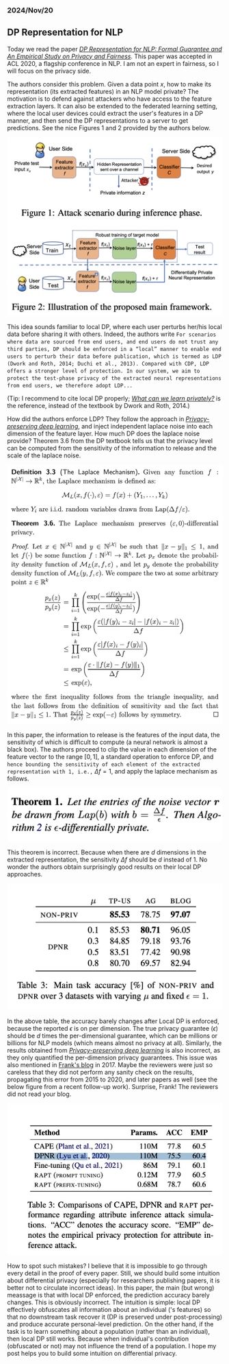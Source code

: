 ### 2024/Nov/20
## DP Representation for NLP

Today we read the paper [*DP Representation for NLP: Formal Guarantee and An Empirical Study on Privacy and Fairness*](https://aclanthology.org/2020.findings-emnlp.213.pdf). This paper was accepted in ACL 2020, a flagship conference in NLP. I am not an expert in fairness, so I will focus on the privacy side.

The authors consider this problem. Given a data point $x$, how to make its representation (its extracted features) in an NLP model private? The motivation is to defend against attackers who have access to the feature extraction layers. It can also be extended to the federated learning setting, where the local user devices could extract the user's features in a DP manner, and then send the DP representations to a server to get predictions. See the nice Figures 1 and 2 provided by the authors below.

![Figure 1: attack scenarios](fig_2.png)

This idea sounds familiar to local DP, where each user perturbs her/his local data before sharing it with others. Indeed, the authors write ```For scenarios
where data are sourced from end users, and end users do not trust any third parties, DP should be enforced in a “local” manner to enable end users to perturb their data before publication, which is termed as LDP (Dwork and Roth, 2014; Duchi
et al., 2013). Compared with CDP, LDP offers a stronger level of protection. In our system, we aim to protect the test-phase privacy of the extracted neural representations from end users, we therefore adopt LDP...```

(Tip: I recommend to cite local DP properly; [*What can we learn privately?*](https://ieeexplore.ieee.org/document/4690986) is the reference, instead of the textbook by Dwork and Roth, 2014.) 

How did the authors enforce LDP? They follow the approach in [*Privacy-preserving deep learning*](https://dl.acm.org/doi/10.1145/2810103.2813687), and inject independent laplace noise into each dimension of the feature layer. How much DP does the laplace noise provide? Theorem 3.6 from the DP textbook tells us that the privacy level can be computed from the sensitivity of the information to release and the scale of the laplace noise. 

![Figure 2: Laplace mechanism](fig_3.png)

In this paper, the information to release is the features of the input data, the sensitivity of which is difficult to compute (a neural network is almost a black box). The authors proceed to clip the value in each dimension of the feature vector to the range $[0,1]$, a standard operation to enforce DP, and ```hence bounding the
sensitivity of each element of the extracted representation with 1, i.e.,``` $\Delta f=1$, and apply the laplace mechanism as follows.

![Figure 3: Laplace mechanism for NLP representation](fig_4.png)

This theorem is incorrect. Because when there are $d$ dimensions in the extracted representation, the sensitivity $\Delta f$ should be $d$ instead of $1$. No wonder the authors obtain surprisingly good results on their local DP approaches.

![Figure 4: Results of DP NLP representation](fig_5.png) 

In the above table, the accuracy barely changes after Local DP is enforced, because the reported $\epsilon$ is on per dimension. The true privacy guarantee ($\epsilon$) should be $d$ times the per-dimensional guarantee, which can be millions or billions for NLP models (which means almost no privacy at all). Similarly, the results obtained from [*Privacy-preserving deep learning*](https://dl.acm.org/doi/10.1145/2810103.2813687) is also incorrect, as they only quantified the per-dimension privacy guarantees. This issue was also mentioned in [Frank's blog](https://github.com/frankmcsherry/blog/blob/master/posts/2017-10-27.md) in 2017. Maybe the reviewers were just so careless that they did not perform any sanity check on the results, propagating this error from 2015 to 2020, and later papers as well (see the below figure from a recent follow-up work). Surprise, Frank! The reviewers did not read your blog.

![Figure 5: Results of DP NLP representation-follow-up](fig_6.jpg) 

How to spot such mistakes? I believe that it is impossible to go through every detail in the proof of every paper. Still, we should build some intuition about differential privacy (especially for researchers publishing papers, it is better not to circulate incorrect ideas). In this paper, the main (but wrong) meassage is that with local DP enforced, the prediction accuracy barely changes. This is obviously incorrect. The intuition is simple: local DP effectively obfuscates all information about an individual ('s features) so that no downstream task recover it (DP is preserved under post-processing) and produce accurate personal-level prediction. On the other hand, if the task is to learn something about a population (rather than an individual), then local DP still works. Because when individual's contribution (obfuscated or not) may not influence the trend of a population. I hope my post helps you to build some intuition on differential privacy.


